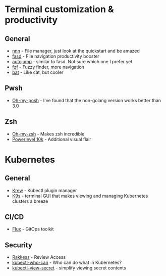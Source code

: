 # Terminal customization & productivity

## General
- [nnn](https://github.com/jarun/nnn) - File manager, just look at the quickstart and be amazed
- [fasd](https://github.com/clvv/fasd) - File navigation productivity booster
- [autojump](https://github.com/wting/autojump) - similar to fasd. Not sure which one I prefer yet.
- [fzf](https://github.com/junegunn/fzf) - Fuzzy finder, more navigation
- [bat](https://github.com/sharkdp/bat) - Like cat, but cooler

## Pwsh
- [Oh-my-posh](https://ohmyposh.dev/) - I've found that the non-golang version works better than 3.0

## Zsh
- [Oh-my-zsh](https://github.com/ohmyzsh/ohmyzsh) - Makes zsh incredible
- [Powerlevel 10k](https://github.com/romkatv/powerlevel10k) - Additional visual flair

# Kubernetes

## General
- [Krew](https://krew.sigs.k8s.io/) - Kubectl plugin manager
- [K9s](https://github.com/derailed/k9s) - terminal GUI that makes viewing and managing Kubernetes clusters a breeze

## CI/CD
- [Flux](https://github.com/fluxcd/flux2) - GitOps toolkit

## Security
- [Rakkess](https://github.com/corneliusweig/rakkess) - Review Access
- [kubectl-who-can](https://github.com/aquasecurity/kubectl-who-can) - Who can do what in Kubernetes?
- [kubectl-view-secret](https://github.com/elsesiy/kubectl-view-secret) - simplify viewing secret contents
